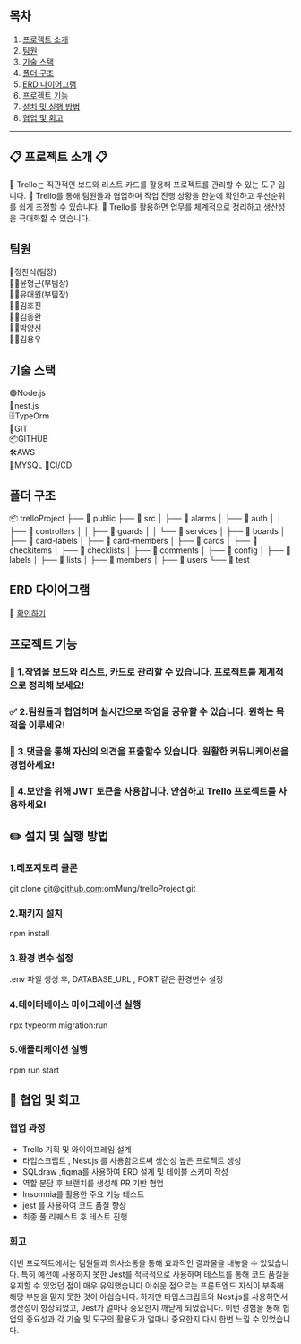 ## 목차
1. [프로젝트 소개](#-프로젝트-소개-)
2. [팀원](#팀원)
3. [기술 스택](#기술-스택)
4. [폴더 구조](#폴더-구조)
5. [ERD 다이어그램](#erd-다이어그램)
6. [프로젝트 기능](#프로젝트-기능)
7. [설치 및 실행 방법](#-설치-및-실행-방법)
8. [협업 및 회고](#협업-및-회고)

---

## 📋 프로젝트 소개 📋
📌 Trello는 직관적인 보드와 리스트 카드를 활용해 프로젝트를 관리할 수 있는 도구 입니다.
📌 Trello를 통해 팀원들과 협업하며 작업 진행 상황을 한눈에 확인하고 우선순위를 쉽게 조정할 수 있습니다.
📌 Trello를 활용하면 업무를 체계적으로 정리하고 생산성을 극대화할 수 있습니다. 

## 팀원
🫅정찬식(팀장)  
👨‍🔬윤형근(부팀장)  
👨‍🔬유대원(부팀장)  
👨‍💻김호진  
👨‍💻김동환  
👨‍💻박양선  
👨‍💻김용우  

## 기술 스택
🟢Node.js  
🚀nest.js  
🗄️TypeOrm  
📁GIT  
📦GITHUB  
🛠️AWS  
🐬MYSQL
🔄CI/CD

## 폴더 구조
📦 trelloProject
├── 📁 public
├── 📁 src
│ ├── 📁 alarms
│ ├── 📁 auth
│ │ ├── 📁 controllers
│ │ ├── 📁 guards
│ │ └── 📁 services
│ ├── 📁 boards
│ ├── 📁 card-labels
│ ├── 📁 card-members
│ ├── 📁 cards
│ ├── 📁 checkitems
│ ├── 📁 checklists
│ ├── 📁 comments
│ ├── 📁 config
│ ├── 📁 labels
│ ├── 📁 lists
│ ├── 📁 members
│ ├── 📁 users
└── 📁 test













  

## ERD 다이어그램
🧩 [확인하기](https://drawsql.app/teams/sparta-team8/diagrams/-2)

## 프로젝트 기능
### 📌 1.작업을 보드와 리스트, 카드로 관리할 수 있습니다. 프로젝트를 체계적으로 정리해 보세요!
### ✅ 2.팀원들과 협업하며 실시간으로 작업을 공유할 수 있습니다. 원하는 목적을 이루세요!
### 🔄 3.댓글을 통해 자신의 의견을 표출할수 있습니다. 원활한 커뮤니케이션을 경험하세요!
### 🔔 4.보안을 위해 JWT 토큰을 사용합니다. 안심하고 Trello 프로젝트를 사용하세요!

## ✏️ 설치 및 실행 방법
### 1.레포지토리 클론
git clone git@github.com:omMung/trelloProject.git

### 2.패키지 설치
npm install

### 3.환경 변수 설정
.env 파일 생성 후, DATABASE_URL , PORT 같은 환경변수 설정

### 4.데이터베이스 마이그레이션 실행
npx typeorm migration:run

### 5.애플리케이션 실행
npm run start

## 🤝 협업 및 회고
### 협업 과정
- Trello 기획 및 와이어프레임 설계
- 타입스크립트 , Nest.js 를 사용함으로써 생산성 높은 프로젝트 생성
- SQLdraw ,figma를 사용하여 ERD 설계 및 테이블 스키마 작성
- 역할 분담 후 브랜치를 생성해 PR 기반 협업
- Insomnia를 활용한 주요 기능 테스트
- jest 를 사용하여 코드 품질 향상
- 최종 풀 리퀘스트 후 테스트 진행

### 회고
이번 프로젝트에서는 팀원들과 의사소통을 통해 효과적인 결과물을 내놓을 수 있었습니다.
특히 예전에 사용하지 못한 Jest를 적극적으로 사용하며 테스트를 통해 코드 품질을 유지할 수 있었던 점이 매우 유익했습니다
아쉬운 점으로는 프론트엔드 지식이 부족해 해당 부분을 맡지 못한 것이 아쉽습니다. 
하지만 타입스크립트와 Nest.js를 사용하면서 생산성이 향상되었고, Jest가 얼마나 중요한지 깨닫게 되었습니다. 
이번 경험을 통해 협업의 중요성과 각 기술 및 도구의 활용도가 얼마나 중요한지 다시 한번 느낄 수 있었습니다.
